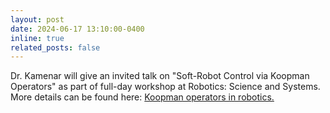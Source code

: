 ```yaml
---
layout: post
date: 2024-06-17 13:10:00-0400
inline: true
related_posts: false
---
```


Dr. Kamenar will give an invited talk on "Soft-Robot Control via Koopman Operators" as part of full-day workshop at Robotics: Science and Systems. More details can be found here: <a href="https://sites.google.com/yale.edu/rss-2024-koopman-operators/home">Koopman operators in robotics.</a>  

